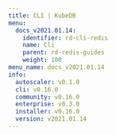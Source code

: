 ```yaml
---
title: CLI | KubeDB
menu:
  docs_v2021.01.14:
    identifier: rd-cli-redis
    name: Cli
    parent: rd-redis-guides
    weight: 100
menu_name: docs_v2021.01.14
info:
  autoscaler: v0.1.0
  cli: v0.16.0
  community: v0.16.0
  enterprise: v0.3.0
  installer: v0.16.0
  version: v2021.01.14
---
```


